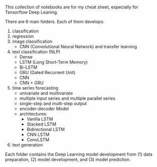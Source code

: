 This collection of notebooks are for my cheat sheet, especially for Tensorflow Deep Leaning.

There are 6 main folders. Each of them develops:
1. classification
2. regression
3. image classification
    - CNN (Convolutional Neural Network) and transfer learning
4. text classification (NLP)
    - Dense
    - LSTM (Long Short-Term Memory)
    - Bi-LSTM
    - GRU (Gated Recurrent Unit)
    - CNN
    - CNN + GRU
5. time series forecasting
    - univariate and multivariate
    - multiple input series and multiple parallel series
    - single-step and multi-step output
    - encoder-decoder Model
    - architectures:
        - Vanilla LSTM
        - Stacked LSTM
        - Bidirectional LSTM
        - CNN LSTM
        - ConvLSTM
6. text generation

Each folder contains the Deep Learning model development from (1) data preparation, (2) model development, and (3) model prediction.
